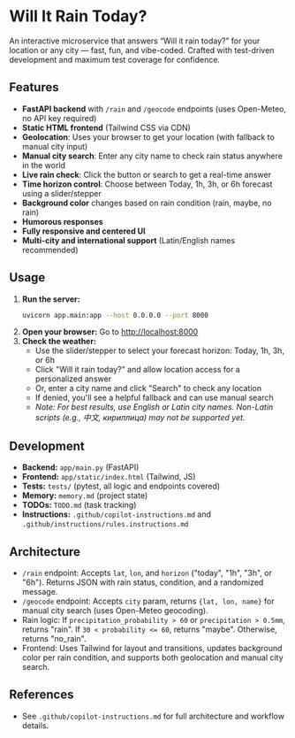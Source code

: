 

# Will It Rain Today?

An interactive microservice that answers “Will it rain today?” for your location or any city — fast, fun, and vibe-coded. Crafted with test-driven development and maximum test coverage for confidence.

## Features
- **FastAPI backend** with `/rain` and `/geocode` endpoints (uses Open-Meteo, no API key required)
- **Static HTML frontend** (Tailwind CSS via CDN)
- **Geolocation**: Uses your browser to get your location (with fallback to manual city input)
- **Manual city search**: Enter any city name to check rain status anywhere in the world
- **Live rain check**: Click the button or search to get a real-time answer
- **Time horizon control**: Choose between Today, 1h, 3h, or 6h forecast using a slider/stepper
- **Background color** changes based on rain condition (rain, maybe, no rain)
- **Humorous responses**
- **Fully responsive and centered UI**
- **Multi-city and international support** (Latin/English names recommended)

## Usage
1. **Run the server:**
	```bash
	uvicorn app.main:app --host 0.0.0.0 --port 8000
	```
2. **Open your browser:**
	Go to [http://localhost:8000](http://localhost:8000)
3. **Check the weather:**
	- Use the slider/stepper to select your forecast horizon: Today, 1h, 3h, or 6h
	- Click "Will it rain today?" and allow location access for a personalized answer
	- Or, enter a city name and click "Search" to check any location
	- If denied, you'll see a helpful fallback and can use manual search
	- _Note: For best results, use English or Latin city names. Non-Latin scripts (e.g., 中文, кириллица) may not be supported yet._

## Development
- **Backend:** `app/main.py` (FastAPI)
- **Frontend:** `app/static/index.html` (Tailwind, JS)
- **Tests:** `tests/` (pytest, all logic and endpoints covered)
- **Memory:** `memory.md` (project state)
- **TODOs:** `TODO.md` (task tracking)
- **Instructions:** `.github/copilot-instructions.md` and `.github/instructions/rules.instructions.md`

## Architecture
- `/rain` endpoint: Accepts `lat`, `lon`, and `horizon` ("today", "1h", "3h", or "6h"). Returns JSON with rain status, condition, and a randomized message.
- `/geocode` endpoint: Accepts `city` param, returns `{lat, lon, name}` for manual city search (uses Open-Meteo geocoding).
- Rain logic: If `precipitation_probability > 60` or `precipitation > 0.5mm`, returns "rain". If `30 < probability <= 60`, returns "maybe". Otherwise, returns "no_rain".
- Frontend: Uses Tailwind for layout and transitions, updates background color per rain condition, and supports both geolocation and manual city search.

## References
- See `.github/copilot-instructions.md` for full architecture and workflow details.
